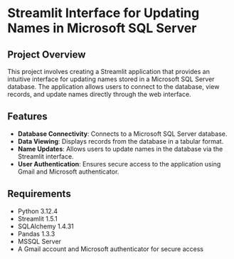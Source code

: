 # Streamlit Interface for Updating Names in Microsoft SQL Server

## Project Overview

This project involves creating a Streamlit application that provides an intuitive interface for updating names stored in a Microsoft SQL Server database. The application allows users to connect to the database, view records, and update names directly through the web interface.

## Features

- **Database Connectivity**: Connects to a Microsoft SQL Server database.
- **Data Viewing**: Displays records from the database in a tabular format.
- **Name Updates**: Allows users to update names in the database via the Streamlit interface.
- **User Authentication**: Ensures secure access to the application using Gmail and Microsoft authenticator.

## Requirements

- Python 3.12.4
- Streamlit 1.5.1
- SQLAlchemy 1.4.31
- Pandas 1.3.3
- MSSQL Server
- A Gmail account and Microsoft authenticator for secure access

